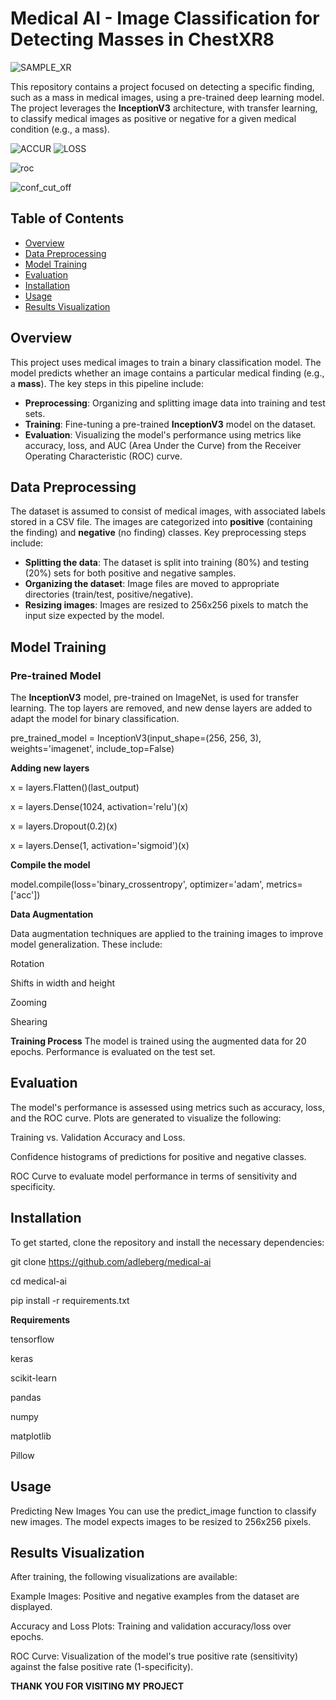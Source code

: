 # Medical AI - Image Classification for Detecting Masses in ChestXR8
![SAMPLE_XR](https://github.com/user-attachments/assets/5e764eb4-e65a-440d-9d38-314c7814668d)


This repository contains a project focused on detecting a specific finding, such as a mass in medical images, using a pre-trained deep learning model. The project leverages the **InceptionV3** architecture, with transfer learning, to classify medical images as positive or negative for a given medical condition (e.g., a mass).

![ACCUR](https://github.com/user-attachments/assets/70edac26-9330-49e5-8730-b857fb5ddd40) 
![LOSS](https://github.com/user-attachments/assets/1248b9f3-a25d-419b-bc7e-e2382892e968)

![roc](https://github.com/user-attachments/assets/2f99896e-c76a-422d-979e-0b76b80485fb)

![conf_cut_off](https://github.com/user-attachments/assets/7163a7c8-7810-4c90-8efa-eabdd5ea74b0)

## Table of Contents

- [Overview](#overview)
- [Data Preprocessing](#data-preprocessing)
- [Model Training](#model-training)
- [Evaluation](#evaluation)
- [Installation](#installation)
- [Usage](#usage)
- [Results Visualization](#results-visualization)


## Overview

This project uses medical images to train a binary classification model. The model predicts whether an image contains a particular medical finding (e.g., a **mass**). The key steps in this pipeline include:

- **Preprocessing**: Organizing and splitting image data into training and test sets.
- **Training**: Fine-tuning a pre-trained **InceptionV3** model on the dataset.
- **Evaluation**: Visualizing the model's performance using metrics like accuracy, loss, and AUC (Area Under the Curve) from the Receiver Operating Characteristic (ROC) curve.

## Data Preprocessing

The dataset is assumed to consist of medical images, with associated labels stored in a CSV file. The images are categorized into **positive** (containing the finding) and **negative** (no finding) classes. Key preprocessing steps include:

- **Splitting the data**: The dataset is split into training (80%) and testing (20%) sets for both positive and negative samples.
- **Organizing the dataset**: Image files are moved to appropriate directories (train/test, positive/negative).
- **Resizing images**: Images are resized to 256x256 pixels to match the input size expected by the model.
  
## Model Training

### Pre-trained Model

The **InceptionV3** model, pre-trained on ImageNet, is used for transfer learning. The top layers are removed, and new dense layers are added to adapt the model for binary classification.


pre_trained_model = InceptionV3(input_shape=(256, 256, 3), weights='imagenet', include_top=False)

**Adding new layers**

x = layers.Flatten()(last_output)

x = layers.Dense(1024, activation='relu')(x)

x = layers.Dropout(0.2)(x)

x = layers.Dense(1, activation='sigmoid')(x)

**Compile the model**

model.compile(loss='binary_crossentropy', optimizer='adam', metrics=['acc'])

**Data Augmentation**

Data augmentation techniques are applied to the training images to improve model generalization. These include:

Rotation

Shifts in width and height

Zooming

Shearing

**Training Process**
The model is trained using the augmented data for 20 epochs. Performance is evaluated on the test set.

## Evaluation

The model's performance is assessed using metrics such as accuracy, loss, and the ROC curve. Plots are generated to visualize the following:

Training vs. Validation Accuracy and Loss.

Confidence histograms of predictions for positive and negative classes.

ROC Curve to evaluate model performance in terms of sensitivity and specificity.

## Installation

To get started, clone the repository and install the necessary dependencies:

git clone https://github.com/adleberg/medical-ai

cd medical-ai

pip install -r requirements.txt

**Requirements**

tensorflow

keras

scikit-learn

pandas

numpy

matplotlib

Pillow

## Usage

Predicting New Images
You can use the predict_image function to classify new images. The model expects images to be resized to 256x256 pixels.

## Results Visualization

After training, the following visualizations are available:

Example Images: Positive and negative examples from the dataset are displayed.

Accuracy and Loss Plots: Training and validation accuracy/loss over epochs.

ROC Curve: Visualization of the model's true positive rate (sensitivity) against the false positive rate (1-specificity).



**THANK YOU FOR VISITING MY PROJECT**
